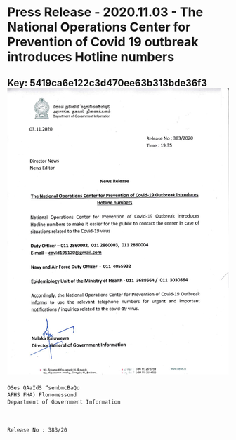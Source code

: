 # Press Release - 2020.11.03 - The National Operations Center for Prevention of Covid 19 outbreak introduces Hotline numbers 
Key: 5419ca6e122c3d470ee63b313bde36f3 
![img](img/5419ca6e122c3d470ee63b313bde36f3.jpg)
---
```
OSes QAaIdS “senbmcBaQo
AFHS FHA) Flonomessond
Department of Government Information

 

Release No : 383/20

```
